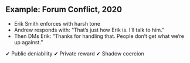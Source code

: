 ## Example: Forum Conflict, 2020
- Erik Smith enforces with harsh tone
- Andrew responds with: “That’s just how Erik is. I’ll talk to him.”
- Then DMs Erik: “Thanks for handling that. People don’t get what we’re up against.”

✔ Public deniability
✔ Private reward
✔ Shadow coercion
